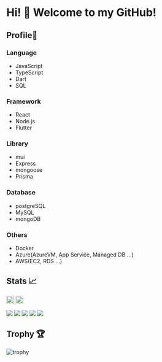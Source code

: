 # Hi! :wave: Welcome to my GitHub! 

## Profile🍐
### Language
- JavaScript
- TypeScript
- Dart
- SQL

### Framework
- React
- Node.js
- Flutter

### Library
- mui
- Express
- mongoose
- Prisma

### Database
- postgreSQL
- MySQL
- mongoDB

### Others
- Docker
- Azure(AzureVM, App Service, Managed DB ...)
- AWS(EC2, RDS ...)


## Stats :chart_with_upwards_trend:

<p align="left">
  <a href="https://github.com/Yunnashi">
    <img height="20" src="https://komarev.com/ghpvc/?username=Yunnashi" />
  </a>
  <a href="https://github.com/Yunnashi">
    <img height="20" src="https://img.shields.io/github/followers/Yunnashi?label=follow&logo=github&style=flat" />
  </a>
<!--   <a href="http://qiita.com/{}">
    <img height="20" src="https://qiita-badge.apiapi.app/s/{}/posts.svg" />
  </a>
  <a href="http://qiita.com/{}">
    <img height="20" src="https://qiita-badge.apiapi.app/s/{}/contributions.svg" />
  </a>
  <a href="https://zenn.dev/{}">
    <img height="20" src="https://badgen.org/img/zenn/{}/articles?style=plastic" />
  </a> -->
</p>
    
![](http://github-profile-summary-cards.vercel.app/api/cards/profile-details?username=Yunnashi&theme=gruvbox)
![](http://github-profile-summary-cards.vercel.app/api/cards/repos-per-language?username=Yunnashi&theme=gruvbox)
![](http://github-profile-summary-cards.vercel.app/api/cards/most-commit-language?username=Yunnashi&theme=gruvbox)
![](http://github-profile-summary-cards.vercel.app/api/cards/stats?username=Yunnashi&theme=gruvbox)
![](http://github-profile-summary-cards.vercel.app/api/cards/productive-time?username=Yunnashi&theme=gruvbox&utcOffset=9)

## Trophy :trophy:
![trophy](https://github-profile-trophy.vercel.app/?username=Yunnashi&theme=gruvbox)
